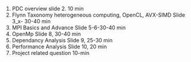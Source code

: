 1. PDC overview slide 2. 10 min  
2. Flynn Taxonomy heterogeneous computing, OpenCL, AVX-SIMD Slide 3_x- 30-40 min  
3. MPI Basics and Advance Slide 5-6-30-40 min  
4. OpenMp Slide 8, 30-40 min  
5. Dependancy Analysis Slide 9, 25-30 min  
6. Performance Analysis Slide 10, 20 min  
7. Project related question 10-min
